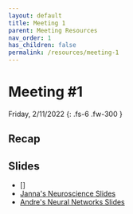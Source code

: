 ```yaml
---
layout: default
title: Meeting 1
parent: Meeting Resources
nav_order: 1
has_children: false
permalink: /resources/meeting-1
---
```


# Meeting #1

Friday, 2/11/2022
{: .fs-6 .fw-300 }

## Recap


## Slides
- []
- [Janna's Neuroscience Slides]()
- [Andre's Neural Networks Slides]()
